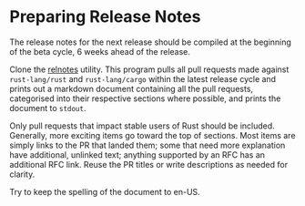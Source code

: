 # Preparing Release Notes
The release notes for the next release should be compiled at the beginning of
the beta cycle, 6 weeks ahead of the release.

Clone the [relnotes] utility. This program pulls all pull requests made against
`rust-lang/rust` and `rust-lang/cargo` within the latest release cycle and
prints out a markdown document containing all the pull requests, categorised
into their respective sections where possible, and prints the document to
`stdout`.

Only pull requests that impact stable users of Rust should be included.
Generally, more exciting items go toward the top of sections. Most items are
simply links to the PR that landed them; some that need more explanation have
additional, unlinked text; anything supported by an RFC has an additional RFC
link. Reuse the PR titles or write descriptions as needed for clarity.

Try to keep the spelling of the document to en-US.

[relnotes]: https://github.com/rust-lang/relnotes

